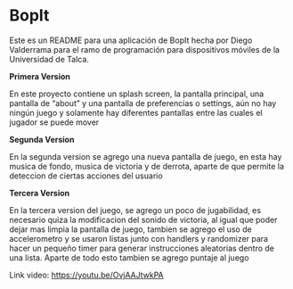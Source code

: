 # BopIt

Este es un README para una aplicación de BopIt hecha por Diego Valderrama para el ramo de programación para dispositivos móviles de la Universidad de Talca.

**Primera Version**

En este proyecto contiene un splash screen, la pantalla principal, una pantalla de “about” y una pantalla de preferencias o settings, aún no hay ningún juego y solamente hay diferentes pantallas entre las cuales el jugador se puede mover

**Segunda Version**

En la segunda version se agrego una nueva pantalla de juego, en esta hay musica de fondo, musica de victoria y de derrota, aparte de que permite la deteccion de ciertas acciones del usuario

**Tercera Version**

En la tercera version del juego, se agrego un poco de jugabilidad, es necesario quiza la modificacion del sonido de victoria, al igual que poder dejar mas limpia la pantalla de juego, tambien se agrego el uso de accelerometro y se usaron listas junto con handlers y randomizer para hacer un pequeño timer para generar instrucciones aleatorias dentro de una lista. Aparte de todo esto tambien se agrego puntaje al juego

Link video: https://youtu.be/OvjAAJtwkPA
